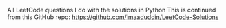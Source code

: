 All LeetCode questions I do with the solutions in Python
This is continued from this GitHub repo: https://github.com/imaaduddin/LeetCode-Solutions